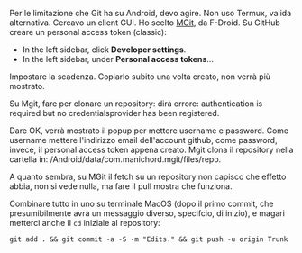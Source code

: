 Per le limitazione che Git ha su Android, devo agire.
Non uso Termux, valida alternativa. Cercavo un client GUI.
Ho scelto [MGit](https://f-droid.org/en/packages/com.manichord.mgit/), da F-Droid.
Su GitHub creare un personal access token (classic):

- In the left sidebar, click **Developer settings**.
- In the left sidebar, under **Personal access tokens**...

Impostare la scadenza. Copiarlo subito una volta creato, non verrà più mostrato.

Su Mgit, fare per clonare un repository: dirà errore: authentication is required but no credentialsprovider has been registered.

Dare OK, verrà mostrato il popup per mettere username e password. Come username mettere l'indirizzo email dell'account github, come password, invece, il personal access token appena creato.
Mgit clona il repository nella cartella in: /Android/data/com.manichord.mgit/files/repo.

A quanto sembra, su MGit il fetch su un repository non capisco che effetto abbia, non si vede nulla, ma fare il pull mostra che funziona.

Combinare tutto in uno su terminale MacOS (dopo il primo commit, che presumibilmente avrà un messaggio diverso, specifcio, di inizio), e magari metterci anche il `cd` iniziale al repository:

```
git add . && git commit -a -S -m "Edits." && git push -u origin Trunk
```